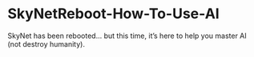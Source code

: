 # SkyNetReboot-How-To-Use-AI
SkyNet has been rebooted... but this time, it’s here to help you master AI (not destroy humanity).
